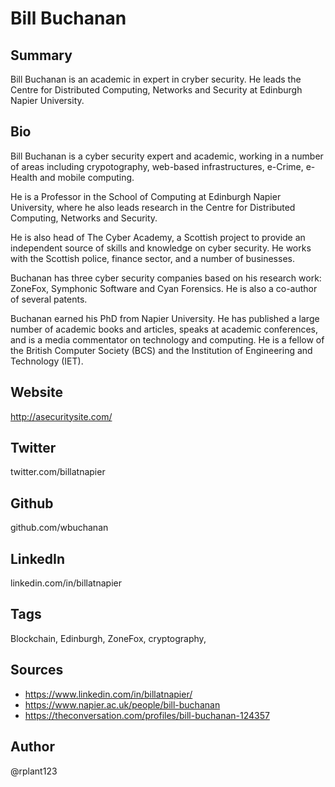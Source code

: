 # Bill Buchanan

## Summary
Bill Buchanan is an academic in expert in cryber security. He leads the Centre for Distributed Computing, Networks and Security at Edinburgh Napier University.

## Bio
Bill Buchanan is a cyber security expert and academic, working in a number of areas including crypotography, web-based infrastructures, e-Crime, e-Health and mobile computing. 

He is a Professor in the School of Computing at Edinburgh Napier University, where he also leads research in the Centre for Distributed Computing, Networks and Security. 

He is also head of The Cyber Academy, a Scottish project to provide an independent source of skills and knowledge on cyber security. He works with the Scottish police, finance sector, and a number of businesses.

Buchanan has three cyber security companies based on his research work: ZoneFox, Symphonic Software and Cyan Forensics. He is also a co-author of several patents.

Buchanan earned his PhD from Napier University. He has published a large number of academic books and articles, speaks at academic conferences, and is a media commentator on technology and computing. He is a fellow of the British Computer Society (BCS) and the Institution of Engineering and Technology (IET).

## Website
http://asecuritysite.com/

## Twitter
twitter.com/billatnapier

## Github
github.com/wbuchanan

## LinkedIn
linkedin.com/in/billatnapier

## Tags
Blockchain, Edinburgh, ZoneFox, cryptography,

## Sources
- https://www.linkedin.com/in/billatnapier/
- https://www.napier.ac.uk/people/bill-buchanan
- https://theconversation.com/profiles/bill-buchanan-124357

## Author
@rplant123
